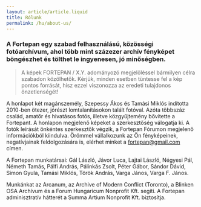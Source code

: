 ```yaml
---
layout: article/article.liquid
title: Rólunk
permalink: /hu/about-us/
---
```


### A Fortepan egy szabad felhasználású, közösségi fotóarchívum, ahol több mint százezer archív fényképet böngészhet és tölthet le ingyenesen, jó minőségben.

> A képek FORTEPAN / X.Y. adományozó megjelöléssel bármilyen célra szabadon közölhetők. Kérjük, minden esetben tüntesse fel a kép pontos forrását, hisz ezzel viszonozza az eredeti tulajdonos önzetlenségét!

A honlapot két magánszemély, Szepessy Ákos és Tamási Miklós indította 2010-ben ötezer, jórészt lomtalanításokon talált fotóval. Azóta többszáz család, amatőr és hivatásos fotós, illetve közgyűjtemény bővítette a Fortepant. A honlapon megjelenő képeket a szerkesztőség válogatja ki. A fotók leírását önkéntes szerkesztők végzik, a Fortepan Fórumon megjelenő információkból kiindulva. Örömmel vállalkozunk az Ön fényképeinek, negatívjainak feldolgozására is, elérhet minket a [fortepan@gmail.com](mailto:fortepan@gmail.com) címen.

A Fortepan munkatársai: Gál László, Jávor Luca, Lajtai László, Négyesi Pál, Németh Tamás, Pálfi András, Pálinkás Zsolt, Péter Gábor, Sándor Dávid, Simon Gyula, Tamási Miklós, Török András, Varga János, Varga F. János.

Munkánkat az Arcanum, az Archive of Modern Conflict (Toronto), a Blinken OSA Archívum és a Forum Hungaricum Nonprofit Kft. segíti. A Fortepan adminisztratív hátterét a Summa Artium Nonprofit Kft. biztosítja.
